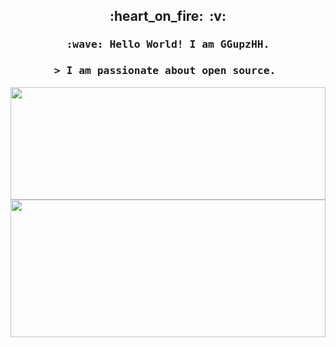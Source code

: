 <h2 align="center">:heart_on_fire:&nbsp;&nbsp;:v:</h2>

<h3 align="center">
  <samp>
    :wave: Hello World! I am GGupzHH.
  </samp>
</h3>
<h3 align="center">
  <samp>
    > I am passionate about open source.&nbsp;
  </samp>
</h3>
<p align="center">
  <a align="left" href="https://github.com/GGupzHH">
    
  </a>
  <a align="left" href="https://github.com/GGupzHH">
  <img width="100%" height="180em" src="https://github-readme-stats.vercel.app/api?000text_color=79b8ff&title_color=2188ff&username=ggupzhh&show_icons=true&icon_color=b490ca&hide_border"/>
  <img width="100%" height="220em" src="https://readme.app.surmon.me/api/render?template_id=github-top-languages&props.username=ggupzhh&props.background=transparent&props.count=12&props.columns=4&props.columnGap=66&props.legendSize=6&svg.width=846&svg.height=188"/>
</a>
</p>


